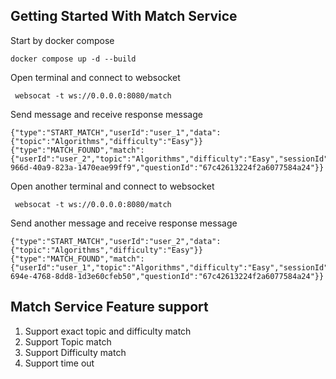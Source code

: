 ## Getting Started With Match Service
Start by docker compose
```
docker compose up -d --build
```
Open terminal and connect to websocket
```
 websocat -t ws://0.0.0.0:8080/match
```
Send message and receive response message
```
{"type":"START_MATCH","userId":"user_1","data":{"topic":"Algorithms","difficulty":"Easy"}}
{"type":"MATCH_FOUND","match":{"userId":"user_2","topic":"Algorithms","difficulty":"Easy","sessionId":"e2d973da-966d-40a9-823a-1470eae99ff9","questionId":"67c42613224f2a6077584a24"}}
```
Open another terminal and connect to websocket
```
 websocat -t ws://0.0.0.0:8080/match
```
Send another message and receive response message
```
{"type":"START_MATCH","userId":"user_2","data":{"topic":"Algorithms","difficulty":"Easy"}}
{"type":"MATCH_FOUND","match":{"userId":"user_1","topic":"Algorithms","difficulty":"Easy","sessionId":"49c3f08d-694e-4768-8dd8-1d3e60cfeb50","questionId":"67c42613224f2a6077584a24"}}
```
## Match Service Feature support 
1. Support exact topic and difficulty match
2. Support Topic match 
3. Support Difficulty match
4. Support time out 
